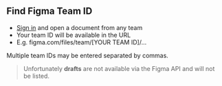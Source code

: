 ## Find Figma Team ID

- [Sign in](https://figma.com/) and open a document from any team
- Your team ID will be available in the URL
- E.g. figma.com/files/team/[YOUR TEAM ID]/...

Multiple team IDs may be entered separated by commas.

> Unfortunately <b>drafts</b> are not available via the Figma API and will not be listed.
